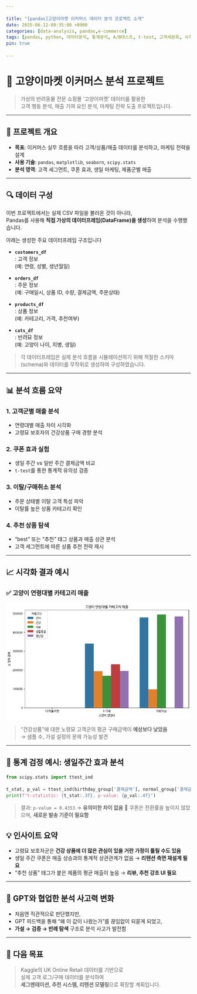 ```yaml
---

title: "[pandas]고양이마켓 이커머스 데이터 분석 프로젝트 소개" 
date: 2025-06-12-00:35:00 +0900
categories: [data-analysis, pandas,e-commerce] 
tags: [pandas, python, 데이터분석, 통계분석, A/B테스트, t-test, 고객세분화, 시각화, 마케팅분석, 이커머스]
pin: true

---
```


# 🐾 고양이마켓 이커머스 분석 프로젝트
> 가상의 반려동물 전문 쇼핑몰 ‘고양이마켓’ 데이터를 활용한  
> 고객 행동 분석, 매출 기여 요인 분석, 마케팅 전략 도출 프로젝트입니다.

---

## 📌 프로젝트 개요
- **목표**: 이커머스 실무 흐름을 따라 고객/상품/매출 데이터를 분석하고, 마케팅 전략을 설계
- **사용 기술**: `pandas`, `matplotlib`, `seaborn`, `scipy.stats`
- **분석 영역**: 고객 세그먼트, 쿠폰 효과, 생일 마케팅, 제품군별 매출

---

## 🔍 데이터 구성

이번 프로젝트에서는 실제 CSV 파일을 불러온 것이 아니라,  
Pandas를 사용해 **직접 가상의 데이터프레임(DataFrame)을 생성**하여 분석을 수행했습니다.

아래는 생성한 주요 데이터프레임 구조입니다
- **`customers_df`**  
  : 고객 정보  
  (예: 연령, 성별, 생년월일)

- **`orders_df`**  
  : 주문 정보  
  (예: 구매일시, 상품 ID, 수량, 결제금액, 주문상태)

- **`products_df`**  
  : 상품 정보  
  (예: 카테고리, 가격, 추천여부)

- **`cats_df`**  
  : 반려묘 정보  
  (예: 고양이 나이, 지병, 생일)

>각 데이터프레임은 실제 분석 흐름을 시뮬레이션하기 위해
>적절한 스키마(schema)와 데이터를 무작위로 생성하여 구성하였습니다.

---

## 📊 분석 흐름 요약

### 1. 고객군별 매출 분석  
- 연령대별 매출 차이 시각화  
- 고령묘 보호자의 건강상품 구매 경향 분석

### 2. 쿠폰 효과 실험  
- 생일 주간 vs 일반 주간 결제금액 비교  
- `t-test`를 통한 통계적 유의성 검증

### 3. 이탈/구매취소 분석  
- 주문 상태별 이탈 고객 특성 파악  
- 이탈률 높은 상품 카테고리 확인

### 4. 추천 상품 탐색  
- “best” 또는 “추천” 태그 상품과 매출 상관 분석  
- 고객 세그먼트에 따른 상품 추천 전략 제시

---

## 📈 시각화 결과 예시

### ✅ 고양이 연령대별 카테고리 매출

![고양이 연령대별 카테고리 매출](assets/img/cat_age_sales.png)

> “건강상품”에 대한 노령묘 고객군의 평균 구매금액이 **예상보다 낮았음**  
> → 샘플 수, 가설 설정의 문제 가능성 발견

---

## 🧪 통계 검정 예시: 생일주간 효과 분석

```python
from scipy.stats import ttest_ind

t_stat, p_val = ttest_ind(birthday_group['결제금액'], normal_group['결제금액'])
print(f"t-statistic: {t_stat:.3f}, p-value: {p_val:.4f}")
```
>결과: `p-value = 0.4353` → **유의미한 차이 없음**
>🎯 쿠폰은 전환률을 높이지 않았으며, **새로운 발송 기준이 필요함**

## 💡 인사이트 요약
-   고령묘 보호자군은 **건강 상품에 더 많은 관심이 있을 거란 가정이 틀릴 수도 있음**
-   생일 주간 쿠폰은 매출 상승과의 통계적 상관관계가 없음 → **리텐션 측면 재설계 필요**
-   “추천 상품” 태그가 붙은 제품의 평균 매출이 높음 → **리뷰, 추천 강조 UI 필요**
  
----------

## 🤖 GPT와 협업한 분석 사고력 변화
-   처음엔 직관적으로 판단했지만,
-   GPT 피드백을 통해 “왜 이 값이 나왔는가”를 끊임없이 되묻게 되었고,
-   **가설 → 검증 → 반례 탐색** 구조로 분석 사고가 발전함
  
----------

## 🎯 다음 목표
> Kaggle의 UK Online Retail 데이터를 기반으로  
> 실제 고객 로그/구매 데이터를 분석하여  
> **세그멘테이션, 추천 시스템, 리텐션 모델링**으로 확장할 계획입니다.
